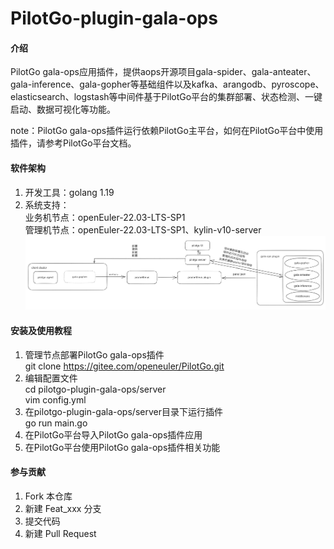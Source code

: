 # PilotGo-plugin-gala-ops

#### 介绍
PilotGo gala-ops应用插件，提供aops开源项目gala-spider、gala-anteater、gala-inference、gala-gopher等基础组件以及kafka、arangodb、pyroscope、elasticsearch、logstash等中间件基于PilotGo平台的集群部署、状态检测、一键启动、数据可视化等功能。

note：PilotGo gala-ops插件运行依赖PilotGo主平台，如何在PilotGo平台中使用插件，请参考PilotGo平台文档。

#### 软件架构
1. 开发工具：golang 1.19
2. 系统支持：  
    业务机节点：openEuler-22.03-LTS-SP1  
    管理机节点：openEuler-22.03-LTS-SP1、kylin-v10-server
![Alt text](pilotgo-plugin-gala-ops.png)


#### 安装及使用教程
1. 管理节点部署PilotGo gala-ops插件  
    git clone https://gitee.com/openeuler/PilotGo.git
2. 编辑配置文件  
    cd pilotgo-plugin-gala-ops/server  
    vim config.yml
3. 在pilotgo-plugin-gala-ops/server目录下运行插件  
    go run main.go
3. 在PilotGo平台导入PilotGo gala-ops插件应用
4. 在PilotGo平台使用PilotGo gala-ops插件相关功能 

#### 参与贡献

1.  Fork 本仓库
2.  新建 Feat_xxx 分支
3.  提交代码
4.  新建 Pull Request

